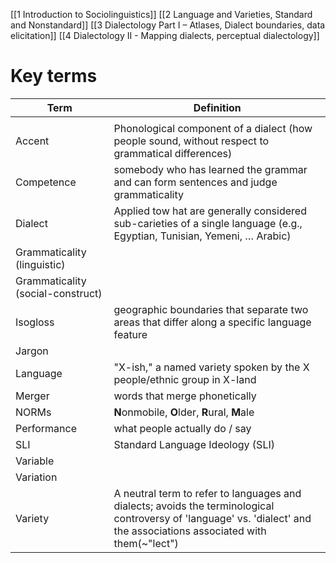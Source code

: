 [[1 Introduction to Sociolinguistics]]
[[2 Language and Varieties, Standard and Nonstandard]]
[[3 Dialectology Part I – Atlases, Dialect boundaries, data elicitation]]
[[4 Dialectology II - Mapping dialects, perceptual dialectology]]



# Key terms

| Term                              | Definition                                                                                                                                                              |
| --------------------------------- | ----------------------------------------------------------------------------------------------------------------------------------------------------------------------- |
|                                   |                                                                                                                                                                         |
| Accent                            | Phonological component of a dialect (how people sound, without respect to grammatical differences)                                                                      |     
| Competence                        | somebody who has learned the grammar and can form sentences and judge grammaticality                                                                                    |     
| Dialect                           | Applied tow hat are generally considered sub-carieties of a single language (e.g., Egyptian, Tunisian, Yemeni, … Arabic)                                                |     
| Grammaticality (linguistic)       |                                                                                                                                                                         |     
| Grammaticality (social-construct) |                                                                                                                                                                         |     
| Isogloss                          | geographic boundaries that separate two areas that differ along a specific language feature                                                                             |     
| Jargon                            |                                                                                                                                                                         |     
| Language                          | "X-ish," a named variety spoken by the X people/ethnic group in X-land                                                                                                  |     
| Merger                            | words that merge phonetically                                                                                                                                           |     
| NORMs                             | **N**onmobile, **O**lder, **R**ural, **M**ale                                                                                                                          |
| Performance                       | what people actually do / say                                                                                                                                           |     
| SLI                               | Standard Language Ideology (SLI)                                                                                                                                        |     
| Variable                          |                                                                                                                                                                         |     
| Variation                         |                                                                                                                                                                         |     
| Variety                           | A neutral term to refer to languages and dialects; avoids the terminological controversy of 'language' vs. 'dialect' and the associations associated with them(~"lect") |     



